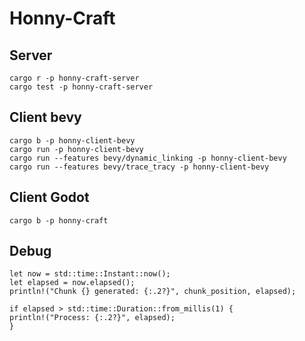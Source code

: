 # Honny-Craft

## Server
```
cargo r -p honny-craft-server
cargo test -p honny-craft-server
```

## Client bevy
```
cargo b -p honny-client-bevy
cargo run -p honny-client-bevy
cargo run --features bevy/dynamic_linking -p honny-client-bevy
cargo run --features bevy/trace_tracy -p honny-client-bevy
```

## Client Godot
```
cargo b -p honny-craft
```

## Debug
```
let now = std::time::Instant::now();
let elapsed = now.elapsed();
println!("Chunk {} generated: {:.2?}", chunk_position, elapsed);

if elapsed > std::time::Duration::from_millis(1) {
println!("Process: {:.2?}", elapsed);
}
```
